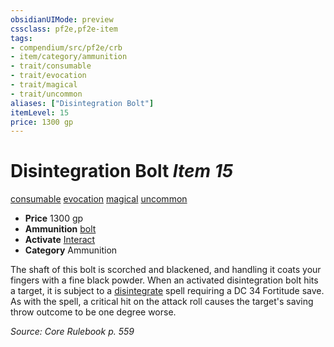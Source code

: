 ```yaml
---
obsidianUIMode: preview
cssclass: pf2e,pf2e-item
tags:
- compendium/src/pf2e/crb
- item/category/ammunition
- trait/consumable
- trait/evocation
- trait/magical
- trait/uncommon
aliases: ["Disintegration Bolt"]
itemLevel: 15
price: 1300 gp
---
```

# Disintegration Bolt *Item 15*  
[consumable](../../../rules/traits/consumable.md)  [evocation](../../../rules/traits/evocation.md)  [magical](../../../rules/traits/magical.md)  [uncommon](../../../rules/traits/uncommon.md)  

- **Price** 1300 gp
- **Ammunition** [bolt](bolt.md)
- **Activate** [Interact](../../../rules/actions/interact.md)
- **Category** Ammunition

The shaft of this bolt is scorched and blackened, and handling it coats your fingers with a fine black powder. When an activated disintegration bolt hits a target, it is subject to a [disintegrate](../../spells/disintegrate.md) spell requiring a DC 34 Fortitude save. As with the spell, a critical hit on the attack roll causes the target's saving throw outcome to be one degree worse.

*Source: Core Rulebook p. 559*